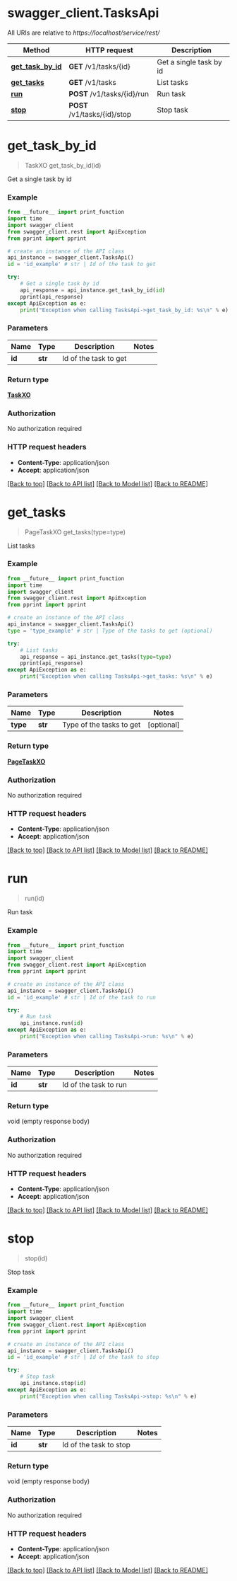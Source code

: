 # swagger_client.TasksApi

All URIs are relative to *https://localhost/service/rest/*

Method | HTTP request | Description
------------- | ------------- | -------------
[**get_task_by_id**](TasksApi.md#get_task_by_id) | **GET** /v1/tasks/{id} | Get a single task by id
[**get_tasks**](TasksApi.md#get_tasks) | **GET** /v1/tasks | List tasks
[**run**](TasksApi.md#run) | **POST** /v1/tasks/{id}/run | Run task
[**stop**](TasksApi.md#stop) | **POST** /v1/tasks/{id}/stop | Stop task


# **get_task_by_id**
> TaskXO get_task_by_id(id)

Get a single task by id



### Example
```python
from __future__ import print_function
import time
import swagger_client
from swagger_client.rest import ApiException
from pprint import pprint

# create an instance of the API class
api_instance = swagger_client.TasksApi()
id = 'id_example' # str | Id of the task to get

try:
    # Get a single task by id
    api_response = api_instance.get_task_by_id(id)
    pprint(api_response)
except ApiException as e:
    print("Exception when calling TasksApi->get_task_by_id: %s\n" % e)
```

### Parameters

Name | Type | Description  | Notes
------------- | ------------- | ------------- | -------------
 **id** | **str**| Id of the task to get | 

### Return type

[**TaskXO**](TaskXO.md)

### Authorization

No authorization required

### HTTP request headers

 - **Content-Type**: application/json
 - **Accept**: application/json

[[Back to top]](#) [[Back to API list]](../README.md#documentation-for-api-endpoints) [[Back to Model list]](../README.md#documentation-for-models) [[Back to README]](../README.md)

# **get_tasks**
> PageTaskXO get_tasks(type=type)

List tasks



### Example
```python
from __future__ import print_function
import time
import swagger_client
from swagger_client.rest import ApiException
from pprint import pprint

# create an instance of the API class
api_instance = swagger_client.TasksApi()
type = 'type_example' # str | Type of the tasks to get (optional)

try:
    # List tasks
    api_response = api_instance.get_tasks(type=type)
    pprint(api_response)
except ApiException as e:
    print("Exception when calling TasksApi->get_tasks: %s\n" % e)
```

### Parameters

Name | Type | Description  | Notes
------------- | ------------- | ------------- | -------------
 **type** | **str**| Type of the tasks to get | [optional] 

### Return type

[**PageTaskXO**](PageTaskXO.md)

### Authorization

No authorization required

### HTTP request headers

 - **Content-Type**: application/json
 - **Accept**: application/json

[[Back to top]](#) [[Back to API list]](../README.md#documentation-for-api-endpoints) [[Back to Model list]](../README.md#documentation-for-models) [[Back to README]](../README.md)

# **run**
> run(id)

Run task



### Example
```python
from __future__ import print_function
import time
import swagger_client
from swagger_client.rest import ApiException
from pprint import pprint

# create an instance of the API class
api_instance = swagger_client.TasksApi()
id = 'id_example' # str | Id of the task to run

try:
    # Run task
    api_instance.run(id)
except ApiException as e:
    print("Exception when calling TasksApi->run: %s\n" % e)
```

### Parameters

Name | Type | Description  | Notes
------------- | ------------- | ------------- | -------------
 **id** | **str**| Id of the task to run | 

### Return type

void (empty response body)

### Authorization

No authorization required

### HTTP request headers

 - **Content-Type**: application/json
 - **Accept**: application/json

[[Back to top]](#) [[Back to API list]](../README.md#documentation-for-api-endpoints) [[Back to Model list]](../README.md#documentation-for-models) [[Back to README]](../README.md)

# **stop**
> stop(id)

Stop task



### Example
```python
from __future__ import print_function
import time
import swagger_client
from swagger_client.rest import ApiException
from pprint import pprint

# create an instance of the API class
api_instance = swagger_client.TasksApi()
id = 'id_example' # str | Id of the task to stop

try:
    # Stop task
    api_instance.stop(id)
except ApiException as e:
    print("Exception when calling TasksApi->stop: %s\n" % e)
```

### Parameters

Name | Type | Description  | Notes
------------- | ------------- | ------------- | -------------
 **id** | **str**| Id of the task to stop | 

### Return type

void (empty response body)

### Authorization

No authorization required

### HTTP request headers

 - **Content-Type**: application/json
 - **Accept**: application/json

[[Back to top]](#) [[Back to API list]](../README.md#documentation-for-api-endpoints) [[Back to Model list]](../README.md#documentation-for-models) [[Back to README]](../README.md)


